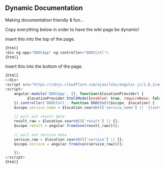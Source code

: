 Dynamic Documentation
-----

Making documentation friendly & fun...

Copy everything below in order to have the wiki page be dynamic!


insert this into the top of the page.
```javascript
{html}
<div ng-app="DDOCApp" ng-controller="DDOCCntl">
{html}
```

insert this into the bottom of the page.

```javascript
{html}
</div>
<script src="https://cdnjs.cloudflare.com/ajax/libs/angular.js/1.6.1/angular.min.js"></script>
<script>
    angular.module('DDOCApp', [], function($locationProvider) {
	      $locationProvider.html5Mode({enabled: true, requireBase: false});
	}).controller('DDOCCntl', function DDOCCntl($scope, $location) {
	$scope.service_name = $location.search()['service_name'] || '{{service-name}}';
					
	// pull out result data
	result_raw = $location.search()['result'] || {};
	$scope.result = angular.fromJson(result_raw)[0];
									  
	// pull out service data
	service_raw = $location.search()['service'] || {};
	$scope.service = angular.fromJson(service_raw)[0];

	});
</script>
{html}
```

